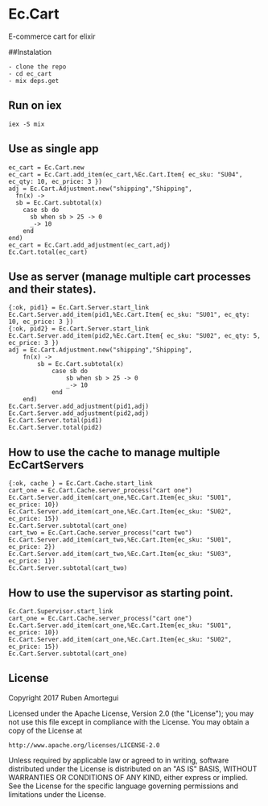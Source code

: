 # Ec.Cart

E-commerce cart for elixir

##Instalation

    - clone the repo
    - cd ec_cart
    - mix deps.get

## Run on iex

    iex -S mix

## Use as single app

    ec_cart = Ec.Cart.new
    ec_cart = Ec.Cart.add_item(ec_cart,%Ec.Cart.Item{ ec_sku: "SU04", ec_qty: 10, ec_price: 3 })
    adj = Ec.Cart.Adjustment.new("shipping","Shipping", 
      fn(x) ->
      sb = Ec.Cart.subtotal(x)
        case sb do
          sb when sb > 25 -> 0
          _-> 10
        end
    end)
    ec_cart = Ec.Cart.add_adjustment(ec_cart,adj)
    Ec.Cart.total(ec_cart)


## Use as server (manage multiple cart processes and their states).

    {:ok, pid1} = Ec.Cart.Server.start_link
    Ec.Cart.Server.add_item(pid1,%Ec.Cart.Item{ ec_sku: "SU01", ec_qty: 10, ec_price: 3 })
    {:ok, pid2} = Ec.Cart.Server.start_link
    Ec.Cart.Server.add_item(pid2,%Ec.Cart.Item{ ec_sku: "SU02", ec_qty: 5, ec_price: 3 })
    adj = Ec.Cart.Adjustment.new("shipping","Shipping",
        fn(x) ->
            sb = Ec.Cart.subtotal(x)
                case sb do
                    sb when sb > 25 -> 0
                    _-> 10
                end
        end)
    Ec.Cart.Server.add_adjustment(pid1,adj)
    Ec.Cart.Server.add_adjustment(pid2,adj)
    Ec.Cart.Server.total(pid1)
    Ec.Cart.Server.total(pid2)

## How to use the cache to manage multiple EcCartServers

    {:ok, cache } = Ec.Cart.Cache.start_link
    cart_one = Ec.Cart.Cache.server_process("cart one")
    Ec.Cart.Server.add_item(cart_one,%Ec.Cart.Item{ec_sku: "SU01", ec_price: 10})
    Ec.Cart.Server.add_item(cart_one,%Ec.Cart.Item{ec_sku: "SU02", ec_price: 15})
    Ec.Cart.Server.subtotal(cart_one)
    cart_two = Ec.Cart.Cache.server_process("cart two")
    Ec.Cart.Server.add_item(cart_two,%Ec.Cart.Item{ec_sku: "SU01", ec_price: 2})
    Ec.Cart.Server.add_item(cart_two,%Ec.Cart.Item{ec_sku: "SU03", ec_price: 1})
    Ec.Cart.Server.subtotal(cart_two)

## How to use the supervisor as starting point.

    Ec.Cart.Supervisor.start_link
    cart_one = Ec.Cart.Cache.server_process("cart one")
    Ec.Cart.Server.add_item(cart_one,%Ec.Cart.Item{ec_sku: "SU01", ec_price: 10})
    Ec.Cart.Server.add_item(cart_one,%Ec.Cart.Item{ec_sku: "SU02", ec_price: 15})
    Ec.Cart.Server.subtotal(cart_one)


## License

Copyright 2017 Ruben Amortegui

Licensed under the Apache License, Version 2.0 (the "License");
you may not use this file except in compliance with the License.
You may obtain a copy of the License at

    http://www.apache.org/licenses/LICENSE-2.0

Unless required by applicable law or agreed to in writing, software
distributed under the License is distributed on an "AS IS" BASIS,
WITHOUT WARRANTIES OR CONDITIONS OF ANY KIND, either express or implied.
See the License for the specific language governing permissions and
limitations under the License.
